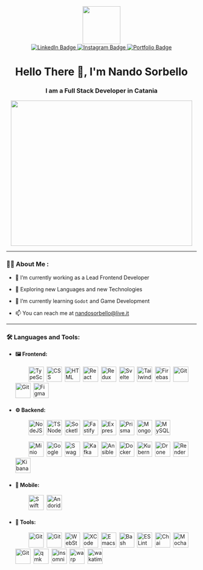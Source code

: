 
<div id="header" align="center">
    <img src="https://media.giphy.com/media/v1.Y2lkPTc5MGI3NjExdGRpbHZ5M3I5aTkxdmU2enpweW14cWFxcnFpY3lnejE2cmF6a2VrNCZlcD12MV9pbnRlcm5hbF9naWZfYnlfaWQmY3Q9cw/gjrYDwbjnK8x36xZIO/giphy.gif" width="100"/>
    <div id="badges">
      <a href="https://www.linkedin.com/in/sorbellonando/">
        <img src="https://img.shields.io/badge/LinkedIn-0A66C2?style=for-the-badge&logo=linkedin&logoColor=white" alt="LinkedIn Badge"/>
      </a>
      <a href="https://www.instagram.com/sorbrex.ns/">
        <img src="https://img.shields.io/badge/Instagram-E4405F?style=for-the-badge&logo=instagram&logoColor=white" alt="Instagram Badge"/>
      </a>
      <a href="https://nandosorbello.altervista.org/">
        <img src="https://img.shields.io/badge/Portfolio-0A66C2?style=for-the-badge&logo=react&logoColor=white" alt="Portfolio Badge"/>
      </a>
    </div>
</div>

<h1 align="center">Hello There 👋, I'm Nando Sorbello</h1>  
<h3 align="center">I am a Full Stack Developer in Catania</h3>  
<div align="center">
  <img src="https://media.giphy.com/media/v1.Y2lkPTc5MGI3NjExbTllamZkOWsyMnY5N3h3bzBsYjd1cXlocDJ6NjU3eXIzaDEwMmFuaSZlcD12MV9pbnRlcm5hbF9naWZfYnlfaWQmY3Q9cw/3kPDmoWdBpQPNhCnUG/giphy.gif" width="480" height="384"/>
</div>

---

### 🧑‍💻 About Me :

  
- 🔭  I’m currently working as a Lead Frontend Developer

- 👀  Exploring new Languages and new Technologies

- 🌱  I’m currently learning `Godot` and Game Development 
 
- 📫  You can reach me at [nandosorbello@live.it](mailto:nandosorbello@live.it)

---

<h3 align="left">🛠️ Languages and Tools:</h3>
<div>

- <h4 align="left">🖼️ Frontend:</h4>
    &nbsp;&nbsp;&nbsp;&nbsp;&nbsp;&nbsp;&nbsp;&nbsp;
    <img src="https://cdn.jsdelivr.net/gh/devicons/devicon/icons/typescript/typescript-original.svg" title="TypeScript" alt="TypeScript" width="40" height="40"/>&nbsp;
    <img src="https://cdn.jsdelivr.net/gh/devicons/devicon/icons/css3/css3-plain-wordmark.svg"  title="CSS3" alt="CSS" width="40" height="40"/>&nbsp;
    <img src="https://cdn.jsdelivr.net/gh/devicons/devicon/icons/html5/html5-original.svg" title="HTML5" alt="HTML" width="40" height="40"/>&nbsp;
    <img src="https://cdn.jsdelivr.net/gh/devicons/devicon/icons/react/react-original.svg" title="React" alt="React" width="40" height="40"/>&nbsp;
    <img src="https://cdn.jsdelivr.net/gh/devicons/devicon/icons/redux/redux-original.svg" title="Redux" alt="Redux " width="40" height="40"/>&nbsp;
    <img src="https://cdn.jsdelivr.net/gh/devicons/devicon/icons/svelte/svelte-original.svg" title="Svelte" alt="Svelte" width="40" height="40"/>&nbsp;
    <img src="https://cdn.simpleicons.org/tailwindcss/06B6D4" title="Tailwind" alt="Tailwind " width="40" height="40"/>&nbsp;
    <img src="https://cdn.jsdelivr.net/gh/devicons/devicon/icons/firebase/firebase-plain.svg" title="Firebase" alt="Firebase " width="40" height="40"/>&nbsp;
    <img src="https://cdn.simpleicons.org/vite/#646CFF" title="Git" alt="Git" width="40" height="40"/>&nbsp;
    <img src="https://cdn.simpleicons.org/chartdotjs/#A30701" title="Git" alt="Git" width="40" height="40"/>&nbsp;
    <img src="https://cdn.jsdelivr.net/gh/devicons/devicon/icons/figma/figma-original.svg" title="Figma" alt="Figma" width="40" height="40"/>&nbsp;


- <h4 align="left">⚙️ Backend:</h4>
    &nbsp;&nbsp;&nbsp;&nbsp;&nbsp;&nbsp;&nbsp;&nbsp;
    <img src="https://cdn.jsdelivr.net/gh/devicons/devicon/icons/nodejs/nodejs-original.svg" title="NodeJS" alt="NodeJS" width="40" height="40"/>&nbsp;
    <img src="https://cdn.simpleicons.org/tsnode/3178C6" title="TSNode" alt="TSNode" width="40" height="40"/>&nbsp;
    <img src="https://cdn.simpleicons.org/socketdotio/000/fff" title="SocketIO" alt="SocketIO" width="40" height="40"/>&nbsp;
    <img src="https://cdn.simpleicons.org/fastify/000/fff" title="Fastify" alt="Fastify" width="40" height="40"/>&nbsp;
    <img src="https://cdn.simpleicons.org/express/000/fff" title="Express" alt="Express" width="40" height="40"/>&nbsp;
    <img src="https://cdn.simpleicons.org/prisma/#2D3748" title="Prisma" alt="Prisma" width="40" height="40"/>&nbsp;
    <img src="https://cdn.jsdelivr.net/gh/devicons/devicon/icons/mongodb/mongodb-original.svg" title="MongoDB" alt="MongoDB" width="40" height="40"/>&nbsp;
    <img src="https://cdn.jsdelivr.net/gh/devicons/devicon/icons/mysql/mysql-original.svg" title="MySQL" alt="MySQL" width="40" height="40"/>&nbsp;
  
    &nbsp;&nbsp;&nbsp;&nbsp;&nbsp;&nbsp;&nbsp;&nbsp;
    <img src="https://cdn.simpleicons.org/minio/#C72E49" title="Minio" alt="Minio" width="40" height="40"/>&nbsp;
    <img src="https://cdn.simpleicons.org/googlecloud/#2D3748" title="GoogleCloud" alt="GoogleCloud" width="40" height="40"/>&nbsp;
    <img src="https://cdn.simpleicons.org/swagger/#85EA2D" title="Swagger" alt="Swagger" width="40" height="40"/>&nbsp;
    <img src="https://cdn.simpleicons.org/apachekafka/000/fff" title="Kafka" alt="Kafka" width="40" height="40"/>&nbsp;
    <img src="https://cdn.simpleicons.org/ansible/EE0000" title="Ansible" alt="Ansible" width="40" height="40"/>&nbsp;
    <img src="https://cdn.simpleicons.org/docker/2496ED" title="Docker" alt="Docker" width="40" height="40"/>&nbsp;
    <img src="https://cdn.simpleicons.org/kubernetes/326CE5" title="Kubernetes" alt="Kubernetes" width="40" height="40"/>&nbsp;
    <img src="https://cdn.simpleicons.org/drone/000/fff" title="Drone" alt="Drone" width="40" height="40"/>&nbsp;
    <img src="https://cdn.simpleicons.org/render/46E3B7" title="Render" alt="Render" width="40" height="40"/>&nbsp;
    <img src="https://cdn.simpleicons.org/kibana/005571" title="Kibana" alt="Kibana" width="40" height="40"/>&nbsp;


- <h4 align="left">📱 Mobile:</h4>
  &nbsp;&nbsp;&nbsp;&nbsp;&nbsp;&nbsp;&nbsp;&nbsp;
  <img src="https://cdn.jsdelivr.net/gh/devicons/devicon/icons/swift/swift-original.svg" title="Swift" alt="Swift " width="40" height="40"/>&nbsp;
  <img src="https://cdn.simpleicons.org/android/#34A853" title="Andorid" alt="Andorid" width="40" height="40"/>&nbsp;


- <h4 align="left">	🔧 Tools:</h4>
    &nbsp;&nbsp;&nbsp;&nbsp;&nbsp;&nbsp;&nbsp;&nbsp;
    <img src="https://cdn.simpleicons.org/neovim/#A30701" title="Git" alt="Git" width="40" height="40"/>&nbsp;
    <img src="https://cdn.simpleicons.org/visualstudiocode/#007ACC" title="Git" alt="Git" width="40" height="40"/>&nbsp;
    <img src="https://cdn.jsdelivr.net/gh/devicons/devicon/icons/webstorm/webstorm-original.svg" title="WebStorm" alt="WebStorm" width="40" height="40"/>&nbsp;
    <img src="https://cdn.simpleicons.org/xcode/#147EFB" title="XCode" alt="XCode" width="40" height="40"/>&nbsp;
    <img src="https://cdn.simpleicons.org/gnuemacs/#A30701" title="Emacs" alt="Emacs" width="40" height="40"/>&nbsp;
    <img src="https://cdn.simpleicons.org/gnubash/#4EAA25" title="Bash" alt="Bash" width="40" height="40"/>&nbsp;
    <img src="https://cdn.jsdelivr.net/gh/devicons/devicon/icons/eslint/eslint-original.svg" title="ESLint" alt="ESLint " width="40" height="40"/>&nbsp;
    <img src="https://cdn.simpleicons.org/chai/#A30701" title="Chai" alt="Chai" width="40" height="40"/>&nbsp;
    <img src="https://cdn.simpleicons.org/mocha/#8D6748" title="Mocha" alt="Mocha" width="40" height="40"/>&nbsp;
    <img src="https://cdn.simpleicons.org/git/#F05032" title="Git" alt="Git" width="40" height="40"/>&nbsp;
    <img src="https://cdn.simpleicons.org/qmk/333333" title="qmk" alt="qmk" width="40" height="40"/>&nbsp;
    <img src="https://cdn.simpleicons.org/insomnia/4000BF" title="insomnia" alt="insomnia" width="40" height="40"/>&nbsp;
    <img src="https://cdn.simpleicons.org/warp/01A4FF" title="warp" alt="warp" width="40" height="40"/>&nbsp;
    <img src="https://cdn.simpleicons.org/wakatime/000/fff" title="wakatime" alt="wakatime" width="40" height="40"/>&nbsp;
</div>
